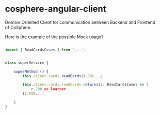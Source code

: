 
# cosphere-angular-client

Domain Oriented Client for communication between Backend and Frontend of CoSphere.

Here is the example of the possible Mock usage?

```TypeScript

import { ReadCardsCases } from '...';


class superService {

    superMethod () {
        this.client.cards.readCards().COS...;

        this.client.cards.readCards.returns(c: ReadCardsCases => [
            c.200_as_learner
        ]).COS...;

    }
}

```